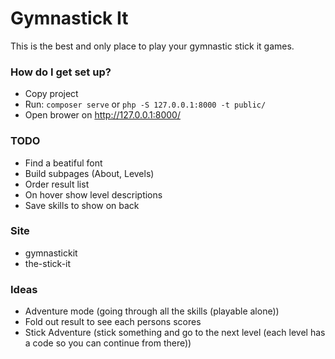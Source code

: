# Gymnastick It #

This is the best and only place to play your gymnastic stick it games.

### How do I get set up? ###

* Copy project
* Run: `composer serve` or `php -S 127.0.0.1:8000 -t public/`
* Open brower on http://127.0.0.1:8000/

### TODO ###
 * Find a beatiful font
 * Build subpages (About, Levels)
 * Order result list
 * On hover show level descriptions
 * Save skills to show on back

### Site ###
 - gymnastickit
 - the-stick-it

### Ideas ###
 - Adventure mode (going through all the skills (playable alone))
 - Fold out result to see each persons scores
 - Stick Adventure (stick something and go to the next level (each level has a code so you can continue from there))
